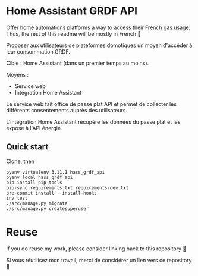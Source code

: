 # Home Assistant GRDF API
Offer home automations platforms a way to access their French gas usage. Thus, the rest of this readme will be mostly in French 🙂

Proposer aux utilisateurs de plateformes domotiques un moyen d'accéder à leur consommation GRDF.

Cible : Home Assistant (dans un premier temps au moins).

Moyens :

- Service web
- Intégration Home Assistant

Le service web fait office de passe plat API et permet de collecter les différents consentements auprès des utilisateurs.

L'intégration Home Assistant récupère les données du passe plat et les expose à l'API énergie.

## Quick start
Clone, then
```shell
pyenv virtualenv 3.11.1 hass_grdf_api
pyenv local hass_grdf_api
pip install pip-tools
pip-sync requirements.txt requirements-dev.txt
pre-commit install --install-hooks
inv test
./src/manage.py migrate
./src/manage.py createsuperuser
```

# Reuse
If you do reuse my work, please consider linking back to this repository 🙂

Si vous réutilisez mon travail, merci de considérer un lien vers ce repository 🙂
